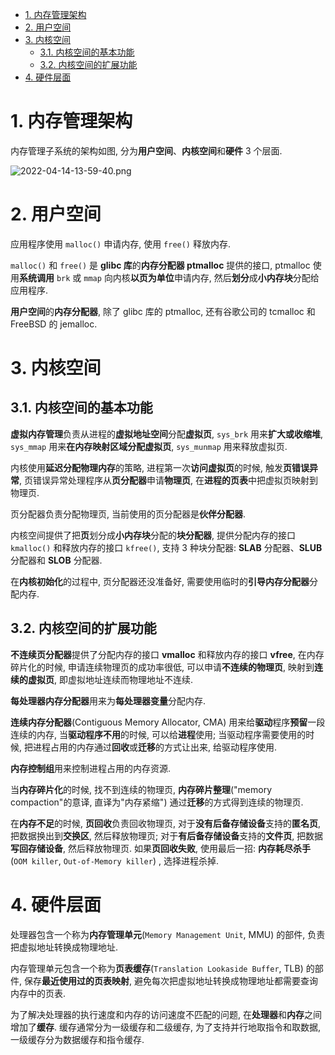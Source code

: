 
<!-- @import "[TOC]" {cmd="toc" depthFrom=1 depthTo=6 orderedList=false} -->

<!-- code_chunk_output -->

- [1. 内存管理架构](#1-内存管理架构)
- [2. 用户空间](#2-用户空间)
- [3. 内核空间](#3-内核空间)
  - [3.1. 内核空间的基本功能](#31-内核空间的基本功能)
  - [3.2. 内核空间的扩展功能](#32-内核空间的扩展功能)
- [4. 硬件层面](#4-硬件层面)

<!-- /code_chunk_output -->

# 1. 内存管理架构

内存管理子系统的架构如图, 分为**用户空间**、**内核空间**和**硬件** 3 个层面.

![2022-04-14-13-59-40.png](./images/2022-04-14-13-59-40.png)

# 2. 用户空间

应用程序使用 `malloc()` 申请内存, 使用 `free()` 释放内存.

`malloc()` 和 `free()` 是 **glibc 库**的**内存分配器 ptmalloc** 提供的接口, ptmalloc 使用**系统调用** `brk` 或 `mmap` 向内核**以页为单位**申请内存, 然后**划分**成**小内存块**分配给应用程序.

**用户空间**的**内存分配器**, 除了 glibc 库的 ptmalloc, 还有谷歌公司的 tcmalloc 和 FreeBSD 的 jemalloc.

# 3. 内核空间

## 3.1. 内核空间的基本功能

**虚拟内存管理**负责从进程的**虚拟地址空间**分配**虚拟页**, `sys_brk` 用来**扩大或收缩堆**, `sys_mmap` 用来**在内存映射区域分配虚拟页**, `sys_munmap` 用来释放虚拟页.

内核使用**延迟分配物理内存**的策略, 进程第一次**访问虚拟页**的时候, 触发**页错误异常**, 页错误异常处理程序从**页分配器**申请**物理页**, 在**进程的页表**中把虚拟页映射到物理页.

页分配器负责分配物理页, 当前使用的页分配器是**伙伴分配器**.

内核空间提供了把**页**划分成**小内存块**分配的**块分配器**, 提供分配内存的接口 `kmalloc()` 和释放内存的接口 `kfree()`, 支持 3 种块分配器: **SLAB** 分配器、**SLUB** 分配器和 **SLOB** 分配器.

在**内核初始化**的过程中, 页分配器还没准备好, 需要使用临时的**引导内存分配器**分配内存.

## 3.2. 内核空间的扩展功能

**不连续页分配器**提供了分配内存的接口 **vmalloc** 和释放内存的接口 **vfree**, 在内存碎片化的时候, 申请连续物理页的成功率很低, 可以申请**不连续的物理页**, 映射到**连续的虚拟页**, 即虚拟地址连续而物理地址不连续.

**每处理器内存分配器**用来为**每处理器变量**分配内存.

**连续内存分配器**(Contiguous Memory Allocator, CMA) 用来给**驱动**程序**预留**一段连续的内存, 当**驱动程序不用**的时候, 可以给**进程**使用; 当驱动程序需要使用的时候, 把进程占用的内存通过**回收**或**迁移**的方式让出来, 给驱动程序使用.

**内存控制组**用来控制进程占用的内存资源.

当**内存碎片化**的时候, 找不到连续的物理页, **内存碎片整理**("memory compaction"的意译, 直译为"内存紧缩") 通过**迁移**的方式得到连续的物理页.

在**内存不足**的时候, **页回收**负责回收物理页, 对于**没有后备存储设备**支持的**匿名页**, 把数据换出到**交换区**, 然后释放物理页; 对于**有后备存储设备**支持的**文件页**, 把数据**写回存储设备**, 然后释放物理页. 如果**页回收失败**, 使用最后一招: **内存耗尽杀手**(`OOM killer`, `Out-of-Memory killer`) , 选择进程杀掉.

# 4. 硬件层面

处理器包含一个称为**内存管理单元**(`Memory Management Unit`, MMU) 的部件, 负责把虚拟地址转换成物理地址.

内存管理单元包含一个称为**页表缓存**(`Translation Lookaside Buffer`, TLB) 的部件, 保存**最近使用过的页表映射**, 避免每次把虚拟地址转换成物理地址都需要查询内存中的页表.

为了解决处理器的执行速度和内存的访问速度不匹配的问题, 在**处理器**和**内存**之间增加了**缓存**. 缓存通常分为一级缓存和二级缓存, 为了支持并行地取指令和取数据, 一级缓存分为数据缓存和指令缓存.

